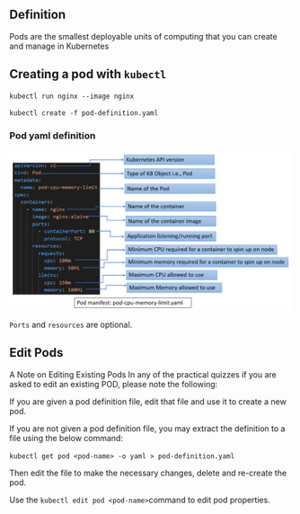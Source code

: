 ## Definition

Pods are the smallest deployable units of computing that you can create and manage in Kubernetes

## Creating a pod with `kubectl`

```console
kubectl run nginx --image nginx
```
```console
kubectl create -f pod-definition.yaml
```
### Pod yaml definition

![pod](./images/kubernetes-pod-cpu-memory-limit.PNG)

`Ports` and `resources` are optional. 

## Edit Pods
A Note on Editing Existing Pods
In any of the practical quizzes if you are asked to edit an existing POD, please note the following:

If you are given a pod definition file, edit that file and use it to create a new pod.

If you are not given a pod definition file, you may extract the definition to a file using the below command:

`
kubectl get pod <pod-name> -o yaml > pod-definition.yaml
`

Then edit the file to make the necessary changes, delete and re-create the pod.

Use the `kubectl edit pod <pod-name>`command to edit pod properties.